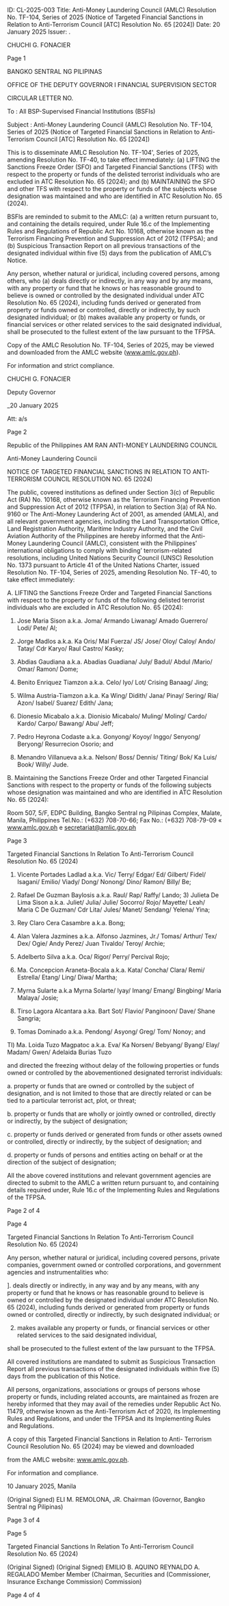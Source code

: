 ID: CL-2025-003
Title: Anti-Money Laundering Council (AMLC) Resolution No. TF-104, Series of 2025 (Notice of Targeted Financial Sanctions in Relation to Anti-Terrorism Council [ATC] Resolution No. 65 [2024])
Date: 20 January 2025
Issuer: . 

CHUCHI G. FONACIER

Page 1

BANGKO SENTRAL NG PILIPINAS

OFFICE OF THE DEPUTY GOVERNOR I FINANCIAL SUPERVISION SECTOR

CIRCULAR LETTER NO.

To : All BSP-Supervised Financial Institutions (BSFIs)

Subject : Anti-Money Laundering Council (AMLC) Resolution No. TF-104, Series of 2025 (Notice of Targeted Financial Sanctions in Relation to Anti-Terrorism Council [ATC] Resolution No. 65 [2024])

This is to disseminate AMLC Resolution No. TF-104', Series of 2025, amending Resolution No. TF-40, to take effect immediately: (a) LIFTING the Sanctions Freeze Order (SFO) and Targeted Financial Sanctions (TFS) with respect to the property or funds of the delisted terrorist individuals who are excluded in ATC Resolution No. 65 (2024); and (b) MAINTAINING the SFO and other TFS with respect to the property or funds of the subjects whose designation was maintained and who are identified in ATC Resolution No. 65 (2024).

BSFls are reminded to submit to the AMLC: (a) a written return pursuant to, and containing the details required, under Rule 16.c of the Implementing Rules and Regulations of Republic Act No. 10168, otherwise known as the Terrorism Financing Prevention and Suppression Act of 2012 (TFPSA); and (b) Suspicious Transaction Report on all previous transactions of the designated individual within five (5) days from the publication of AMLC’s Notice.

Any person, whether natural or juridical, including covered persons, among others, who (a) deals directly or indirectly, in any way and by any means, with any property or fund that he knows or has reasonable ground to believe is owned or controlled by the designated individual under ATC Resolution No. 65 (2024), including funds derived or generated from property or funds owned or controlled, directly or indirectly, by such designated individual; or (b) makes available any property or funds, or financial services or other related services to the said designated individual, shall be prosecuted to the fullest extent of the law pursuant to the TFPSA.

Copy of the AMLC Resolution No. TF-104, Series of 2025, may be viewed and downloaded from the AMLC website (www.amlc.gov.ph).

For information and strict compliance. 

CHUCHI G. FONACIER

Deputy Governor

_20 January 2025

Att: a/s

Page 2

Republic of the Philippines AM RAN ANTI-MONEY LAUNDERING COUNCIL

Anti-Money Laundering Councii

NOTICE OF TARGETED FINANCIAL SANCTIONS IN RELATION TO ANTI-TERRORISM COUNCIL RESOLUTION NO. 65 (2024)

The public, covered institutions as defined under Section 3(c) of Republic Act (RA) No. 10168, otherwise known as the Terrorism Financing Prevention and Suppression Act of 2012 (TFPSA), in relation to Section 3(a) of RA No. 9160 or The Anti-Money Laundering Act of 2001, as amended (AMLA), and all relevant government agencies, including the Land Transportation Office, Land Registration Authority, Maritime Industry Authority, and the Civil Aviation Authority of the Philippines are hereby informed that the Anti- Money Laundering Council (AMLC), consistent with the Philippines’ international obligations to comply with binding’ terrorism-related resolutions, including United Nations Security Council (UNSC) Resolution No. 1373 pursuant to Article 41 of the United Nations Charter, issued Resolution No. TF-104, Series of 2025, amending Resolution No. TF-40, to take effect immediately:

A. LIFTING the Sanctions Freeze Order and Targeted Financial Sanctions with respect to the property or funds of the following delisted terrorist individuals who are excluded in ATC Resolution No. 65 (2024):

1) Jose Maria Sison a.k.a. Joma/ Armando Liwanag/ Amado Guerrero/ Lodi/ Pete/ Al;

2) Jorge Madlos a.k.a. Ka Oris/ Mal Fuerza/ JS/ Jose/ Oloy/ Caloy/ Ando/ Tatay/ Cdr Karyo/ Raul Castro/ Kasky;

3) Abdias Gaudiana a.k.a. Abadias Guadiana/ July/ Badul/ Abdul /Mario/ Omar/ Ramon/ Dome;

4) Benito Enriquez Tiamzon a.k.a. Celo/ lyo/ Lot/ Crising Banaag/ Jing;

5) Wilma Austria-Tiamzon a.k.a. Ka Wing/ Didith/ Jana/ Pinay/ Sering/ Ria/ Azon/ Isabel/ Suarez/ Edith/ Jana;

6) Dionesio Micabalo a.k.a. Dionisio Micabalo/ Muling/ Moling/ Cardo/ Kardo/ Carpo/ Bawang/ Abu/ Jeff;

7) Pedro Heyrona Codaste a.k.a. Gonyong/ Koyoy/ Inggo/ Senyong/ Beryong/ Resurrecion Osorio; and

8) Menandro Villanueva a.k.a. Nelson/ Boss/ Dennis/ Titing/ Bok/ Ka Luis/ Book/ Willy/ Jude.

B. Maintaining the Sanctions Freeze Order and other Targeted Financial Sanctions with respect to the property or funds of the following subjects whose designation was maintained and who are identified in ATC Resolution No. 65 (2024):

Room 507, 5/F, EDPC Building, Bangko Sentral ng Pilipinas Complex, Malate, Manila, Philippines Tel.No.: (+632) 708-70-66; Fax No.: (+632) 708-79-09 « www.amlc.gov.ph e secretariat@amlic.gov.ph

Page 3

Targeted Financial Sanctions In Relation To Anti-Terrorism Council Resolution No. 65 (2024)

1) Vicente Portades Ladlad a.k.a. Vic/ Terry/ Edgar/ Ed/ Gilbert/ Fidel/ Isagani/ Emilio/ Viady/ Dong/ Nonong/ Dino/ Ramon/ Billy/ Be;

2) Rafael De Guzman Baylosis a.k.a. Raul/ Rap/ Raffy/ Lando; 3) Julieta De Lima Sison a.k.a. Juliet/ Julia/ Julie/ Socorro/ Rojo/ Mayette/ Leah/ Maria C De Guzman/ Cdr Lita/ Jules/ Manet/ Sendang/ Yelena/ Yina;

4) Rey Claro Cera Casambre a.k.a. Bong;

5) Alan Valera Jazmines a.k.a. Alfonso Jazmines, Jr./ Tomas/ Arthur/ Tex/ Dex/ Ogie/ Andy Perez/ Juan Tivaldo/ Teroy/ Archie;

6) Adelberto Silva a.k.a. Oca/ Rigor/ Perry/ Percival Rojo;

7) Ma. Concepcion Araneta-Bocala a.k.a. Kata/ Concha/ Clara/ Remi/ Estrella/ Etang/ Ling/ Diwa/ Martha;

8) Myrna Sularte a.k.a Myrna Solarte/ lyay/ Imang/ Emang/ Bingbing/ Maria Malaya/ Josie;

9) Tirso Lagora Alcantara a.ka. Bart Sot/ Flavio/ Panginoon/ Dave/ Shane Sangria;

10) Tomas Dominado a.k.a. Pendong/ Asyong/ Greg/ Tom/ Nonoy; and

Tl) Ma. Loida Tuzo Magpatoc a.k.a. Eva/ Ka Norsen/ Bebyang/ Byang/ Elay/ Madam/ Gwen/ Adelaida Burias Tuzo

and directed the freezing without delay of the following properties or funds owned or controlled by the abovementioned designated terrorist individuals:

a. property or funds that are owned or controlled by the subject of designation, and is not limited to those that are directly related or can be tied to a particular terrorist act, plot, or threat;

b. property or funds that are wholly or jointly owned or controlled, directly or indirectly, by the subject of designation;

c. property or funds derived or generated from funds or other assets owned or controlled, directly or indirectly, by the subject of designation; and

d. property or funds of persons and entities acting on behalf or at the direction of the subject of designation;

All the above covered institutions and relevant government agencies are directed to submit to the AMLC a written return pursuant to, and containing details required under, Rule 16.c of the Implementing Rules and Regulations of the TFPSA.

Page 2 of 4

Page 4

Targeted Financial Sanctions In Relation To Anti-Terrorism Council Resolution No. 65 (2024)

Any person, whether natural or juridical, including covered persons, private companies, government owned or controlled corporations, and government agencies and instrumentalities who:

]. deals directly or indirectly, in any way and by any means, with any property or fund that he knows or has reasonable ground to believe is owned or controlled by the designated individual under ATC Resolution No. 65 (2024), including funds derived or generated from property or funds owned or controlled, directly or indirectly, by such designated individual; or

2. makes available any property or funds, or financial services or other related services to the said designated individual,

shall be prosecuted to the fullest extent of the law pursuant to the TFPSA.

All covered institutions are mandated to submit as Suspicious Transaction Report all previous transactions of the designated individuals within five (5) days from the publication of this Notice.

All persons, organizations, associations or groups of persons whose property or funds, including related accounts, are maintained as frozen are hereby informed that they may avail of the remedies under Republic Act No. 11479, otherwise known as the Anti-Terrorism Act of 2020, its Implementing Rules and Regulations, and under the TFPSA and its Implementing Rules and Regulations.

A copy of this Targeted Financial Sanctions in Relation to Anti- Terrorism Council Resolution No. 65 (2024) may be viewed and downloaded

from the AMLC website: www.amlc.gov.ph.

For information and compliance.

10 January 2025, Manila

(Original Signed) ELI M. REMOLONA, JR. Chairman (Governor, Bangko Sentral ng Pilipinas)

Page 3 of 4

Page 5

Targeted Financial Sanctions In Relation To Anti-Terrorism Council Resolution No. 65 (2024)

(Original Signed) (Original Signed) EMILIO B. AQUINO REYNALDO A. REGALADO Member Member (Chairman, Securities and (Commissioner, Insurance Exchange Commission) Commission)

Page 4 of 4